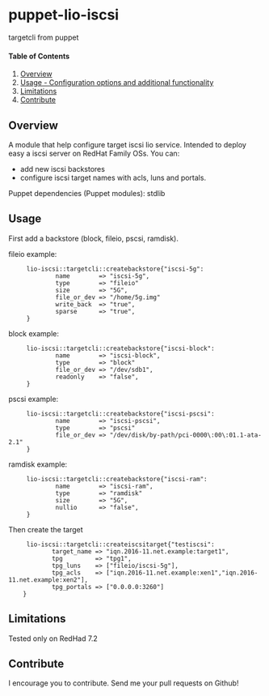 # puppet-lio-iscsi
targetcli from puppet

#### Table of Contents

1. [Overview](#overview)
2. [Usage - Configuration options and additional functionality](#usage)
3. [Limitations](#limitations)
4. [Contribute](#contribute)

## Overview

A module that help configure target iscsi lio service. 
Intended to deploy easy a iscsi server on RedHat Family OSs.
You can:
- add new iscsi backstores
- configure iscsi target names with acls, luns and portals.

Puppet dependencies (Puppet modules):
    stdlib

## Usage

First add a backstore (block, fileio, pscsi, ramdisk).

fileio example:
```
     lio-iscsi::targetcli::createbackstore{"iscsi-5g":
             name        => "iscsi-5g",
             type        => "fileio"
             size        => "5G",
             file_or_dev => "/home/5g.img"
             write_back  => "true",
             sparse      => "true",
     }
```
block example:
```
     lio-iscsi::targetcli::createbackstore{"iscsi-block":
             name        => "iscsi-block",
             type        => "block"
             file_or_dev => "/dev/sdb1",
             readonly    => "false",
     }
```
pscsi example:
```
     lio-iscsi::targetcli::createbackstore{"iscsi-pscsi":
             name        => "iscsi-pscsi",
             type        => "pscsi"
             file_or_dev => "/dev/disk/by-path/pci-0000\:00\:01.1-ata-2.1"
     }
```
ramdisk example:
```
     lio-iscsi::targetcli::createbackstore{"iscsi-ram":
             name        => "iscsi-ram",
             type        => "ramdisk"
             size        => "5G",
             nullio      => "false",
     }
```

Then create the target
```
     lio-iscsi::targetcli::createiscsitarget{"testiscsi":
            target_name => "iqn.2016-11.net.example:target1",
            tpg         => "tpg1",
            tpg_luns    => ["fileio/iscsi-5g"],
            tpg_acls    => ["iqn.2016-11.net.example:xen1","iqn.2016-11.net.example:xen2"],
            tpg_portals => ["0.0.0.0:3260"]
    }
```

## Limitations

Tested only on RedHad 7.2

## Contribute

I encourage you to contribute. Send me your pull requests on Github!